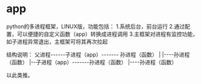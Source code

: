 # app

python的多进程框架，LINUX版，功能包括：
1.系统后台，前台运行
2.通过配置，可以便捷的自定义函数（app）转换成进程调用
3.主框架对进程有监控功能，如子进程异常退出，主框架可将其再次拉起

结构说明：
父进程------子进程（app）------- 孙进程（函数）
        |                |----孙进程（函数）
        |--子进程（app）-------孙进程（函数）
                         |----孙进程（函数）
                         
以此类推。
